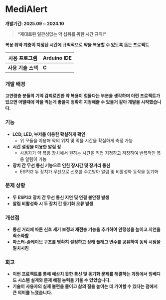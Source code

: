 # MediAlert

**개발기간: 2025.09 ~ 2024.10**

</aside>

> **“제대로된 일관성없는 약 섭취를 위한 시간 규칙!”**
> 

**복용 취약 계층이 지정된 시간에 규칙적으로 약을 복용할 수 있도록 돕는 프로젝트**

| **사용 프로그램** | **Arduino IDE**  |
| --- | --- |
| **사용 기술 스택** | **C** |

### 개발 배경

**고연령층 분들의 기억 감퇴로인한 약 복용이 힘들다는 부분을 생각하며 이런 프로젝트가 있으면 
어떨때에 약을 먹는게 좋을지 정확히 지정해줄 수 있을거 같아 개발을 시작했습니다.**

### 기능

- **LCD, LED, 부저를 이용한 확실하게 확인**
    - 위 모듈을 이용해 약의 위치 및 먹을 시간을 확실하게 측정 가능
- **시간 설정을 이용한 알림 정**
    - 사용자가 약 복용 장치에서 원하는 시간을 직접 지정하고 저장하여 반복적인 복용 알림이 가능
- **장치 간 무선 통신 기능으로 인한 장시간 및 장거리 통신**
    - ESP32 두 장치가 무선으로 신호를 주고받아 알림 및 비활성화 동작을 동기화

### 문제 상황

- **두 ESP32 장치 간 무선 통신 지연 및 연결 불안정 발생**
- **알림 비활성화 시 두 장치 간 동기화 오류 발생**

### 개선점

- **통신 거리에 따른 신호 세기 보정과 재전송 기능을 추가하여 
안정성을 높이고 지연을 최소화함**
- **마스터-슬레이브 구조를 명확히 설정하고 상태 플래그 변수를 
공유하여 동작 시점을 일치시킴**

### 회고

- **이번 프로젝트를 통해 예상치 못한 통신 및 동기화 문제를 
해결하는 과정에서 임베디드 시스템 설계와 문제 해결 능력을 키울 수 있었습니다.**
- **기술이 사용자의 실제 불편을 줄이고 삶의 질을 높이는 데 
기여할 수 있다는 점에서 큰 의미를 느꼈습니다.**
